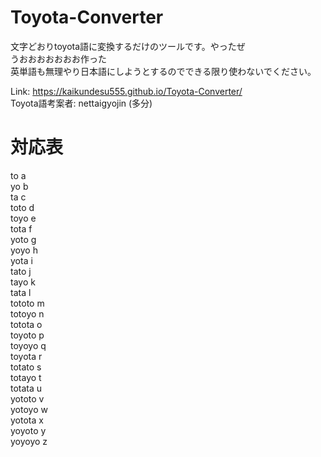 # Toyota-Converter
文字どおりtoyota語に変換するだけのツールです。やったぜ  
うおおおおおおお作った  
英単語も無理やり日本語にしようとするのでできる限り使わないでください。

Link: https://kaikundesu555.github.io/Toyota-Converter/  
Toyota語考案者: nettaigyojin (多分)  

# 対応表
to a  
yo b  
ta c  
toto d  
toyo e  
tota f  
yoto g  
yoyo h  
yota i  
tato j  
tayo k  
tata l  
tototo m  
totoyo n  
totota o  
toyoto p  
toyoyo q  
toyota r  
totato s  
totayo t  
totata u  
yototo v  
yotoyo w  
yotota x   
yoyoto y  
yoyoyo z  
